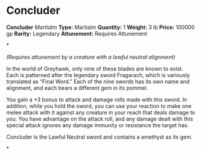 # Concluder

**Concluder**
_Martialm_
**Type:** Martialm
**Quantity:** 1
**Weight:** 3 lb
**Price:** 100000 gp
**Rarity:** Legendary
**Attunement:** Requires Attunement

*<div class="item-attunement"><i>(Requires attunement by a creature with a lawful neutral alignment)</i><p>In the world of Greyhawk, only nine of these blades are known to exist. Each is patterned after the legendary sword Fragarach, which is variously translated as “Final Word.” Each of the nine swords has its own name and alignment, and each bears a different gem in i<span class="No-Break">ts pommel.</span>

<span class="No-Break">You gain a +3 bonus to attack and damage rolls made with this sword. In addition, while you hold the sword, you can use your reaction to make one melee attack with it against any creature in your reach that deals damage to you. You have advantage on the attack roll, and any damage dealt with this special attack ignores any damage immunity or resistance the t<span class="No-Break">arget has.</span></span>

Concluder is the Lawful Neutral sword and contains a amethyst as its gem.</p>*